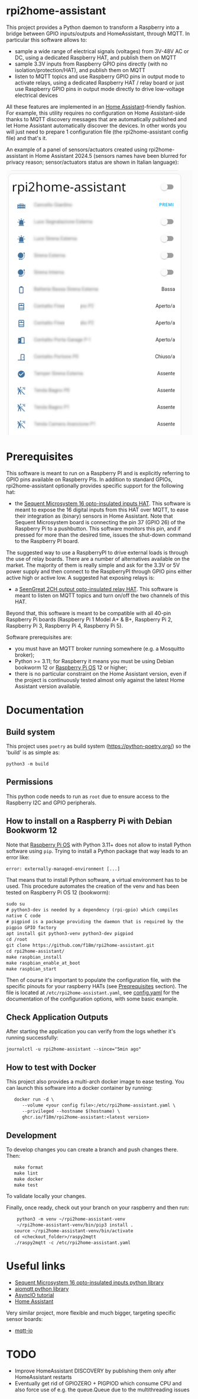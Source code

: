 # rpi2home-assistant

This project provides a Python daemon to transform a Raspberry into a bridge between GPIO inputs/outputs and HomeAssistant, through MQTT.
In particular this software allows to:
* sample a wide range of electrical signals (voltages) from 3V-48V AC or DC, using a dedicated Raspberry HAT, and publish them on MQTT
* sample 3.3V inputs from Raspberry GPIO pins directly (with no isolation/protection/HAT), and publish them on MQTT
* listen to MQTT topics and use Raspberry GPIO pins in output mode to activate relays, using a dedicated Raspberry HAT / relay board or just use Raspberry GPIO pins in output mode directly to drive low-voltage electrical devices

All these features are implemented in an [Home Assistant](https://www.home-assistant.io/)-friendly fashion.
For example, this utility requires no configuration on Home Assistant-side thanks to MQTT discovery messages that are automatically published and let Home Assistant automatically discover the devices. In other words you will just need to prepare 1 configuration file (the rpi2home-assistant config file) and that's it.

An example of a panel of sensors/actuators created using rpi2home-assistant in Home Assistant 2024.5 (sensors names have been blurred for privacy reason; sensor/actuators status are shown in Italian language):

![Home Assistant screenshot](/docs/screenshot1.png?raw=true "Home Assistant screenshot")


# Prerequisites

This software is meant to run on a Raspberry PI and is explicitly referring to GPIO pins available
on Raspberry PIs.
In addition to standard GPIOs, rpi2home-assistant optionally provides specific support for the following hat:

* the [Sequent Microsystem 16 opto-insulated inputs HAT](https://sequentmicrosystems.com/collections/all-io-cards/products/16-universal-inputs-card-for-raspberry-pi).
   This software is meant to expose the 16 digital inputs from this HAT
   over MQTT, to ease their integration as (binary) sensors in Home Assistant.
   Note that Sequent Microsystem board is connecting the pin 37 (GPIO 26) of the Raspberry Pi 
   to a pushbutton. This software monitors this pin, and if pressed for more than the
   desired time, issues the shut-down command to the Raspberry PI board.

The suggested way to use a RaspberryPI to drive external loads is through the use of relay boards.
There are a number of alternatives available on the market. The majority of them is really simple and
ask for the 3.3V or 5V power supply and then connect to the RaspberryPI through GPIO pins either 
active high or active low.
A suggested hat exposing relays is:

* a [SeenGreat 2CH output opto-insulated relay HAT](https://seengreat.com/wiki/107/).
   This software is meant to listen on MQTT topics and turn on/off the
   two channels of this HAT.

Beyond that, this software is meant to be compatible with all 40-pin Raspberry Pi boards
(Raspberry Pi 1 Model A+ & B+, Raspberry Pi 2, Raspberry Pi 3, Raspberry Pi 4,
Raspberry Pi 5).

Software prerequisites are:
* you must have an MQTT broker running somewhere (e.g. a Mosquitto broker);
* Python >= 3.11; for Raspberry it means you must be using Debian bookworm 12 or [Raspberry Pi OS](https://www.raspberrypi.com/software/operating-systems/) 12 or higher;
* there is no particular constraint on the Home Assistant version, even if the project is continuously tested
  almost only against the latest Home Assistant version available.

# Documentation

## Build system

This project uses `poetry` as build system (https://python-poetry.org/) so the 'build' is as simple as:

```
python3 -m build
```

## Permissions

This python code needs to run as `root` due to ensure access to the Raspberry I2C and GPIO peripherals.

## How to install on a Raspberry Pi with Debian Bookworm 12

Note that [Raspberry Pi OS](https://www.raspberrypi.com/software/operating-systems/) with Python 3.11+ 
does not allow to install Python software using `pip`.
Trying to install a Python package that way leads to an error like:

```
error: externally-managed-environment [...]
```

That means that to install Python software, a virtual environment has to be used.
This procedure automates the creation of the venv and has been tested on Raspberry Pi OS 12 (bookworm):

```
sudo su
# python3-dev is needed by a dependency (rpi-gpio) which compiles native C code
# pigpiod is a package providing the daemon that is required by the pigpio GPIO factory
apt install git python3-venv python3-dev pigpiod
cd /root
git clone https://github.com/f18m/rpi2home-assistant.git
cd rpi2home-assistant/
make raspbian_install
make raspbian_enable_at_boot
make raspbian_start
```

Then of course it's important to populate the configuration file, with the specific pinouts for your raspberry HATs
(see [Preqrequisites](#prerequisites) section). 
The file is located at `/etc/rpi2home-assistant.yaml`, see [config.yaml](config.yaml) for 
the documentation of the configuration options, with some basic example.


## Check Application Outputs

After starting the application you can verify from the logs whether it's running successfully:

```
journalctl -u rpi2home-assistant --since="5min ago"
```

## How to test with Docker

This project also provides a multi-arch docker image to ease testing.
You can launch this software into a docker container by running:

```
   docker run -d \
      --volume <your config file>:/etc/rpi2home-assistant.yaml \
      --privileged --hostname $(hostname) \
      ghcr.io/f18m/rpi2home-assistant:<latest version>
```


## Development

To develop changes you can create a branch and push changes there. Then:

```
   make format
   make lint
   make docker
   make test
```

To validate locally your changes.

Finally, once ready, check out your branch on your raspberry and then run:

```
	python3 -m venv ~/rpi2home-assistant-venv
	~/rpi2home-assistant-venv/bin/pip3 install .
   source ~/rpi2home-assistant-venv/bin/activate
   cd <checkout_folder>/raspy2mqtt
   ./raspy2mqtt -c /etc/rpi2home-assistant.yaml
```


# Useful links

* [Sequent Microsystem 16 opto-insulated inputs python library](https://github.com/SequentMicrosystems/16inpind-rpi)
* [aiomqtt python library](https://github.com/sbtinstruments/aiomqtt)
* [AsyncIO tutorial](https://realpython.com/python-concurrency/#asyncio-version)
* [Home Assistant](https://www.home-assistant.io/)

Very similar project, more flexible and much bigger, targeting specific sensor boards:
* [mqtt-io](https://github.com/flyte/mqtt-io)


# TODO

- Improve HomeAssistant DISCOVERY by publishing them only after HomeAssistant restarts
- Eventually get rid of GPIOZERO + PIGPIOD which consume CPU and also force use of e.g. the queue.Queue due to
  the multithreading issues
